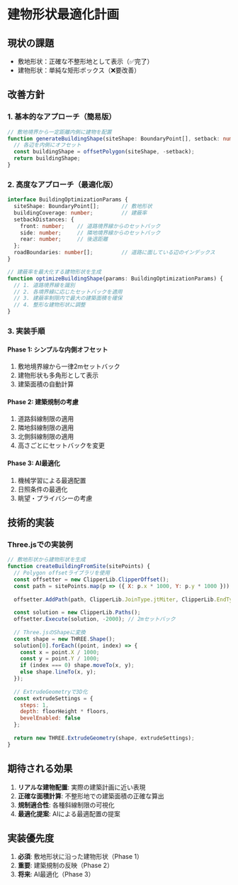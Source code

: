 # 建物形状最適化計画

## 現状の課題
- 敷地形状：正確な不整形地として表示（✅完了）
- 建物形状：単純な矩形ボックス（❌要改善）

## 改善方針

### 1. 基本的なアプローチ（簡易版）
```typescript
// 敷地境界から一定距離内側に建物を配置
function generateBuildingShape(siteShape: BoundaryPoint[], setback: number = 2) {
  // 各辺を内側にオフセット
  const buildingShape = offsetPolygon(siteShape, -setback);
  return buildingShape;
}
```

### 2. 高度なアプローチ（最適化版）
```typescript
interface BuildingOptimizationParams {
  siteShape: BoundaryPoint[];       // 敷地形状
  buildingCoverage: number;         // 建蔽率
  setbackDistances: {
    front: number;    // 道路境界線からのセットバック
    side: number;     // 隣地境界線からのセットバック
    rear: number;     // 後退距離
  };
  roadBoundaries: number[];         // 道路に面している辺のインデックス
}

// 建蔽率を最大化する建物形状を生成
function optimizeBuildingShape(params: BuildingOptimizationParams) {
  // 1. 道路境界線を識別
  // 2. 各境界線に応じたセットバックを適用
  // 3. 建蔽率制限内で最大の建築面積を確保
  // 4. 整形な建物形状に調整
}
```

### 3. 実装手順

#### Phase 1: シンプルな内側オフセット
1. 敷地境界線から一律2mセットバック
2. 建物形状も多角形として表示
3. 建築面積の自動計算

#### Phase 2: 建築規制の考慮
1. 道路斜線制限の適用
2. 隣地斜線制限の適用
3. 北側斜線制限の適用
4. 高さごとにセットバックを変更

#### Phase 3: AI最適化
1. 機械学習による最適配置
2. 日照条件の最適化
3. 眺望・プライバシーの考慮

## 技術的実装

### Three.jsでの実装例
```javascript
// 敷地形状から建物形状を生成
function createBuildingFromSite(sitePoints) {
  // Polygon offsetライブラリを使用
  const offsetter = new ClipperLib.ClipperOffset();
  const path = sitePoints.map(p => ({ X: p.x * 1000, Y: p.y * 1000 }));
  
  offsetter.AddPath(path, ClipperLib.JoinType.jtMiter, ClipperLib.EndType.etClosedPolygon);
  
  const solution = new ClipperLib.Paths();
  offsetter.Execute(solution, -2000); // 2mセットバック
  
  // Three.jsのShapeに変換
  const shape = new THREE.Shape();
  solution[0].forEach((point, index) => {
    const x = point.X / 1000;
    const y = point.Y / 1000;
    if (index === 0) shape.moveTo(x, y);
    else shape.lineTo(x, y);
  });
  
  // ExtrudeGeometryで3D化
  const extrudeSettings = {
    steps: 1,
    depth: floorHeight * floors,
    bevelEnabled: false
  };
  
  return new THREE.ExtrudeGeometry(shape, extrudeSettings);
}
```

## 期待される効果

1. **リアルな建物配置**: 実際の建築計画に近い表現
2. **正確な面積計算**: 不整形地での建築面積の正確な算出
3. **規制適合性**: 各種斜線制限の可視化
4. **最適化提案**: AIによる最適配置の提案

## 実装優先度

1. **必須**: 敷地形状に沿った建物形状（Phase 1）
2. **重要**: 建築規制の反映（Phase 2）
3. **将来**: AI最適化（Phase 3）